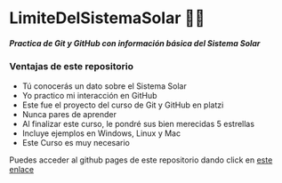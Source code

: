 # LimiteDelSistemaSolar  👨‍💻
##### Practica de Git y GitHub con información básica del Sistema Solar

### Ventajas de este repositorio

* Tú conocerás un dato sobre el Sistema Solar
* Yo practico mi interacción en GitHub
* Este fue el proyecto del curso de Git y GitHub en platzi
* Nunca pares de aprender
* Al finalizar este curso, le pondré sus bien merecidas 5 estrellas
* Incluye ejemplos en Windows, Linux y Mac
* Este Curso es muy necesario

Puedes acceder al github pages de este repositorio dando click  en [este enlace](https://gaybre.github.io/LimiteDelSistemaSolar/blogpost.html "page")
